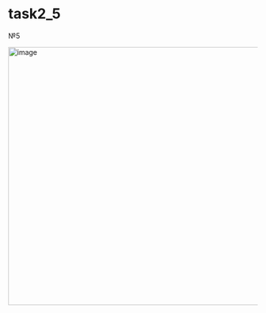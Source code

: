 # task2_5
№5

<img width="520" alt="image" src="https://user-images.githubusercontent.com/90614997/159808011-475edc18-5f56-4bb7-8b51-6593359ad3e2.png">
